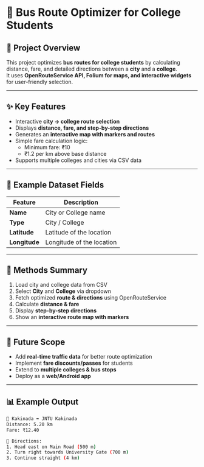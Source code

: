 # 🚌 Bus Route Optimizer for College Students  

## 📌 Project Overview  
This project optimizes **bus routes for college students** by calculating distance, fare, and detailed directions between a **city** and a **college**.  
It uses **OpenRouteService API, Folium for maps, and interactive widgets** for user-friendly selection.  

---

## ✨ Key Features  
- Interactive **city → college route selection**  
- Displays **distance, fare, and step-by-step directions**  
- Generates an **interactive map with markers and routes**  
- Simple fare calculation logic:  
  - Minimum fare: ₹10  
  - ₹1.2 per km above base distance  
- Supports multiple colleges and cities via CSV data  

---

## 📂 Example Dataset Fields  
| Feature      | Description |
|--------------|-------------|
| **Name**     | City or College name |
| **Type**     | City / College |
| **Latitude** | Latitude of the location |
| **Longitude**| Longitude of the location |

---

## 🔎 Methods Summary  
1. Load city and college data from CSV  
2. Select **City** and **College** via dropdown  
3. Fetch optimized **route & directions** using OpenRouteService  
4. Calculate **distance & fare**  
5. Display **step-by-step directions**  
6. Show an **interactive route map with markers**  

---

## 🚀 Future Scope  
- Add **real-time traffic data** for better route optimization  
- Implement **fare discounts/passes** for students  
- Extend to **multiple colleges & bus stops**  
- Deploy as a **web/Android app**  

---

## 📊 Example Output  

```bash
🚏 Kakinada ➡ JNTU Kakinada  
Distance: 5.20 km  
Fare: ₹12.40  

📍 Directions:  
1. Head east on Main Road (500 m)  
2. Turn right towards University Gate (700 m)  
3. Continue straight (4 km)



  

